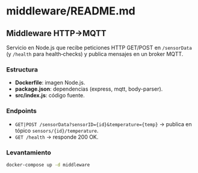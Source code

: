 # middleware/README.md

## Middleware HTTP→MQTT

Servicio en Node.js que recibe peticiones HTTP GET/POST en `/sensorData` (y `/health` para health‑checks) y publica mensajes en un broker MQTT.

### Estructura

- **Dockerfile**: imagen Node.js.
- **package.json**: dependencias (express, mqtt, body-parser).
- **src/index.js**: código fuente.

### Endpoints

- `GET|POST /sensorData?sensorID={id}&temperature={temp}` → publica en tópico `sensors/{id}/temperature`.
- `GET /health` → responde 200 OK.

### Levantamiento

```bash
docker-compose up -d middleware
```
